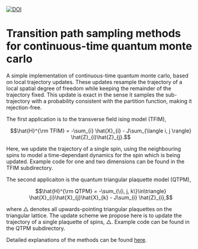 [![DOI](https://zenodo.org/badge/DOI/10.5281/zenodo.10246029.svg)](https://doi.org/10.5281/zenodo.10246029)
# Transition path sampling methods for continuous-time quantum monte carlo
A simple implementation of continuous-time quantum monte carlo, based on local trajectory updates. These updates resample the trajectory of a local spatial degree of freedom while keeping the remainder of the trajectory fixed. This update is exact in the sense it samples the sub-trajectory with a probability consistent with the partition function, making it rejection-free. 

The first application is to the transverse field ising model (TFIM),
```math
\hat{H}^{\rm TFIM} = -\sum_{i} \hat{X}_{i} - J\sum_{\langle i, j \rangle} \hat{Z}_{i}\hat{Z}_{j}.
```
Here, we update the trajectory of a single spin, using the neighbouring spins to model a time-dependant dynamics for the spin which is being updated. Example code for one and two dimensions can be found in the TFIM subdirectory.

The second applicaiton is the quantum triangular plaquette model (QTPM),
  ```math
\hat{H}^{\rm QTPM} = -\sum_{\{i, j, k\}\in\triangle} \hat{X}_{i}\hat{X}_{j}\hat{X}_{k} - J\sum_{i} \hat{Z}_{i},
```
where $\triangle$ denotes all upwards-pointing triangular plaquettes on the triangular lattice.
The update scheme we propose here is to update the trajectory of a single plaquette of spins, $\triangle$. Example code can be found in the QTPM subdirectory.

Detailed explanations of the methods can be found [here](https://arxiv.org/abs/2305.08935).
